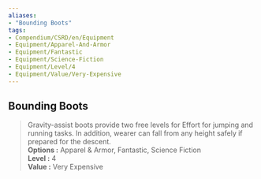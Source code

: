 ```yaml
---
aliases:
- "Bounding Boots"
tags:
- Compendium/CSRD/en/Equipment
- Equipment/Apparel-And-Armor
- Equipment/Fantastic
- Equipment/Science-Fiction
- Equipment/Level/4
- Equipment/Value/Very-Expensive
---
```


  
## Bounding Boots  
  
>Gravity-assist boots provide two free levels for Effort for jumping and running tasks. In addition, wearer can fall from any height safely if prepared for the descent.  
> **Options :** Apparel & Armor, Fantastic, Science Fiction  
> **Level :** 4  
> **Value :** Very Expensive
